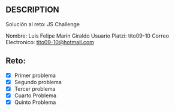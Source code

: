 ## DESCRIPTION

Solución al reto: JS Challenge

Nombre: Luis Felipe Marin Giraldo
Usuario Platzi: tito09-10
Correo Electronico: tito09-10@hotmail.com

## Reto:

- [x] Primer problema
- [x] Segundo problema
- [x] Tercer problema
- [x] Cuarto Problema
- [x] Quinto Problema
